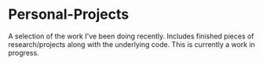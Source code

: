 # Personal-Projects

A selection of the work I've been doing recently. Includes finished pieces of research/projects along with the underlying code.
This is currently a work in progress.
